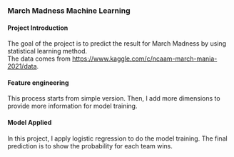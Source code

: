 ### March Madness Machine Learning
#### Project Introduction 
The goal of the project is to predict the result for March Madness by using statistical learning method.   \
The data comes from https://www.kaggle.com/c/ncaam-march-mania-2021/data.   

#### Feature engineering
This process starts from simple version. Then, I add more dimensions to provide more information for model training. 

#### Model Applied 
In this project, I apply logistic regression to do the model training. The final prediction is to show the probability for each team wins. 

